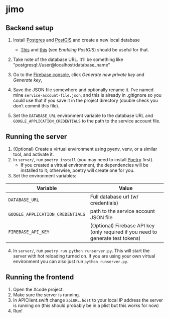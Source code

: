 # jimo

## Backend setup

1. Install [Postgres](https://www.postgresql.org/) and [PostGIS](https://postgis.net/) and create a new local database
    - [This](https://www.postgresql.org/docs/9.1/tutorial-createdb.html) and [this](https://postgis.net/install/) (see *Enabling PostGIS*) should be useful for that.

2. Take note of the database URL. It’ll be something like "postgresql://user@localhost/database_name"
3. Go to the [Firebase console](https://console.firebase.google.com/project/goodplaces-app/settings/serviceaccounts/adminsdk), click *Generate new private key* and *Generate key*,
4. Save the JSON file somewhere and optionally rename it. I’ve named mine `service-account-file.json`, and this is already in .gitignore so you could use that if you save it in the project directory (double check you don’t commit this file).
5. Set the `DATABASE_URL` environment variable to the database URL and `GOOGLE_APPLICATION_CREDENTIALS` to the path to the service account file.

## Running the server

1. (Optional) Create a virtual environment using pyenv, venv, or a similar tool, and activate it.
2. In `server/`, run `poetry install` (you may need to install [Poetry](https://python-poetry.org/) first).
    - If you created a virtual environment, the dependencies will be installed to it; otherwise, poetry will create one for you.
3. Set the environment variables:

Variable | Value
---|---
`DATABASE_URL` | Full database url (w/ credentials)
`GOOGLE_APPLICATION_CREDENTIALS` | path to the service account JSON file
`FIREBASE_API_KEY` | (Optional) Firebase API key (only required if you need to generate test tokens)


4. In `server/`, run `poetry run python runserver.py`. This will start the server with hot reloading turned on. If you are using your own virtual environment you can also just run `python runserver.py`.


## Running the frontend

1. Open the Xcode project.
2. Make sure the server is running.
3. In APIClient.swift change `apiURL.host` to your local IP address the server is running on (this should probably be in a plist but this works for now)
3. Run!
